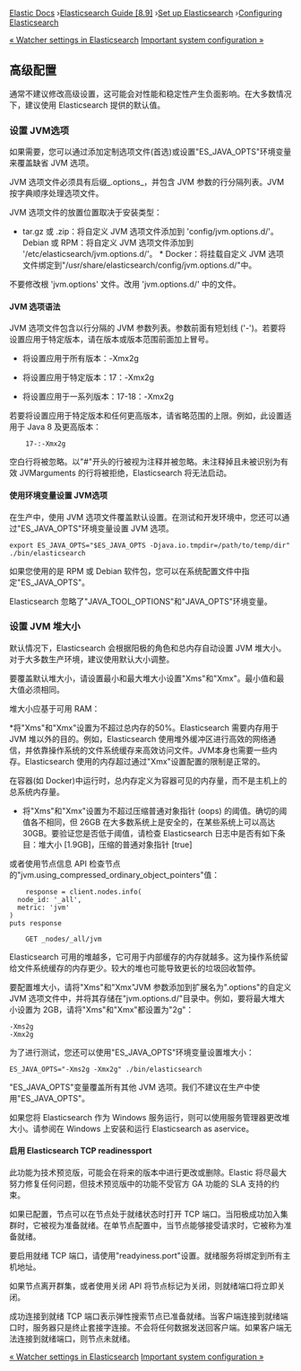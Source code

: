 

[Elastic Docs](/guide/) ›[Elasticsearch Guide [8.9]](index.md) ›[Set up
Elasticsearch](setup.md) ›[Configuring Elasticsearch](settings.md)

[« Watcher settings in Elasticsearch](notification-settings.md) [Important
system configuration »](system-config.md)

## 高级配置

通常不建议修改高级设置，这可能会对性能和稳定性产生负面影响。在大多数情况下，建议使用 Elasticsearch 提供的默认值。

### 设置 JVM选项

如果需要，您可以通过添加定制选项文件(首选)或设置"ES_JAVA_OPTS"环境变量来覆盖缺省 JVM 选项。

JVM 选项文件必须具有后缀_.options_，并包含 JVM 参数的行分隔列表。JVM按字典顺序处理选项文件。

JVM 选项文件的放置位置取决于安装类型：

* tar.gz 或 .zip：将自定义 JVM 选项文件添加到 'config/jvm.options.d/'。  Debian 或 RPM：将自定义 JVM 选项文件添加到 '/etc/elasticsearch/jvm.options.d/'。  * Docker：将挂载自定义 JVM 选项文件绑定到"/usr/share/elasticsearch/config/jvm.options.d/"中。

不要修改根 'jvm.options' 文件。改用 'jvm.options.d/' 中的文件。

#### JVM 选项语法

JVM 选项文件包含以行分隔的 JVM 参数列表。参数前面有短划线 ('-')。若要将设置应用于特定版本，请在版本或版本范围前面加上冒号。

* 将设置应用于所有版本：-Xmx2g

* 将设置应用于特定版本：17：-Xmx2g

* 将设置应用于一系列版本：17-18：-Xmx2g

若要将设置应用于特定版本和任何更高版本，请省略范围的上限。例如，此设置适用于 Java 8 及更高版本：

    
        17-:-Xmx2g

空白行将被忽略。以"#"开头的行被视为注释并被忽略。未注释掉且未被识别为有效 JVMarguments 的行将被拒绝，Elasticsearch 将无法启动。

#### 使用环境变量设置 JVM选项

在生产中，使用 JVM 选项文件覆盖默认设置。在测试和开发环境中，您还可以通过"ES_JAVA_OPTS"环境变量设置 JVM 选项。

    
    
    export ES_JAVA_OPTS="$ES_JAVA_OPTS -Djava.io.tmpdir=/path/to/temp/dir"
    ./bin/elasticsearch

如果您使用的是 RPM 或 Debian 软件包，您可以在系统配置文件中指定"ES_JAVA_OPTS"。

Elasticsearch 忽略了"JAVA_TOOL_OPTIONS"和"JAVA_OPTS"环境变量。

### 设置 JVM 堆大小

默认情况下，Elasticsearch 会根据阳极的角色和总内存自动设置 JVM 堆大小。对于大多数生产环境，建议使用默认大小调整。

要覆盖默认堆大小，请设置最小和最大堆大小设置"Xms"和"Xmx"。最小值和最大值必须相同。

堆大小应基于可用 RAM：

*将"Xms"和"Xmx"设置为不超过总内存的50%。Elasticsearch 需要内存用于 JVM 堆以外的目的。例如，Elasticsearch 使用堆外缓冲区进行高效的网络通信，并依靠操作系统的文件系统缓存来高效访问文件。JVM本身也需要一些内存。Elasticsearch 使用的内存超过通过"Xmx"设置配置的限制是正常的。

在容器(如 Docker)中运行时，总内存定义为容器可见的内存量，而不是主机上的总系统内存量。

* 将"Xms"和"Xmx"设置为不超过压缩普通对象指针 (oops) 的阈值。确切的阈值各不相同，但 26GB 在大多数系统上是安全的，在某些系统上可以高达 30GB。要验证您是否低于阈值，请检查 Elasticsearch 日志中是否有如下条目：堆大小 [1.9GB]，压缩的普通对象指针 [true]

或者使用节点信息 API 检查节点的"jvm.using_compressed_ordinary_object_pointers"值：

    
        response = client.nodes.info(
      node_id: '_all',
      metric: 'jvm'
    )
    puts response
    
        GET _nodes/_all/jvm

Elasticsearch 可用的堆越多，它可用于内部缓存的内存就越多。这为操作系统留给文件系统缓存的内存更少。较大的堆也可能导致更长的垃圾回收暂停。

要配置堆大小，请将"Xms"和"Xmx"JVM 参数添加到扩展名为".options"的自定义 JVM 选项文件中，并将其存储在"jvm.options.d/"目录中。例如，要将最大堆大小设置为 2GB，请将"Xms"和"Xmx"都设置为"2g"：

    
    
    -Xms2g
    -Xmx2g

为了进行测试，您还可以使用"ES_JAVA_OPTS"环境变量设置堆大小：

    
    
    ES_JAVA_OPTS="-Xms2g -Xmx2g" ./bin/elasticsearch

"ES_JAVA_OPTS"变量覆盖所有其他 JVM 选项。我们不建议在生产中使用"ES_JAVA_OPTS"。

如果您将 Elasticsearch 作为 Windows 服务运行，则可以使用服务管理器更改堆大小。请参阅在 Windows 上安装和运行 Elasticsearch as aservice。

#### 启用 Elasticsearch TCP readinessport

此功能为技术预览版，可能会在将来的版本中进行更改或删除。Elastic 将尽最大努力修复任何问题，但技术预览版中的功能不受官方 GA 功能的 SLA 支持的约束。

如果已配置，节点可以在节点处于就绪状态时打开 TCP 端口。当阳极成功加入集群时，它被视为准备就绪。在单节点配置中，当节点能够接受请求时，它被称为准备就绪。

要启用就绪 TCP 端口，请使用"readyiness.port"设置。就绪服务将绑定到所有主机地址。

如果节点离开群集，或者使用关闭 API 将节点标记为关闭，则就绪端口将立即关闭。

成功连接到就绪 TCP 端口表示弹性搜索节点已准备就绪。当客户端连接到就绪端口时，服务器只是终止套接字连接。不会将任何数据发送回客户端。如果客户端无法连接到就绪端口，则节点未就绪。

[« Watcher settings in Elasticsearch](notification-settings.md) [Important
system configuration »](system-config.md)
